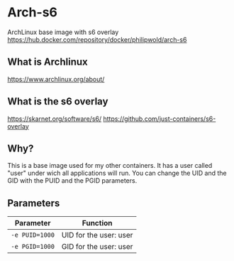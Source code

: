 # Arch-s6
ArchLinux base image with s6 overlay
<https://hub.docker.com/repository/docker/philipwold/arch-s6>

## What is Archlinux
<https://www.archlinux.org/about/>

## What is the s6 overlay
<https://skarnet.org/software/s6/>
<https://github.com/just-containers/s6-overlay>

## Why?
This is a base image used for my other containers. It has a user called "user" under wich all applications will run. You can change the UID and the GID with the PUID and the PGID parameters.

## Parameters
| Parameter | Function |
| :----: | --- |
| `-e PUID=1000` | UID for the user: user |
| `-e PGID=1000` | GID for the user: user |

